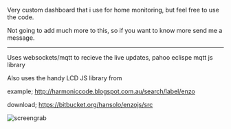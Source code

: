 Very custom dashboard that i use for home monitoring, but feel free to use the code.

Not going to add much more to this, so if you want to know more send me a message.

---

Uses websockets/mqtt to recieve the live updates, pahoo eclispe mqtt js library

Also uses the handy LCD JS library from 

example;
	http://harmoniccode.blogspot.com.au/search/label/enzo

download;
	https://bitbucket.org/hansolo/enzojs/src

![screengrab](https://raw2.github.com/matbor/mqttDashboard/master/assets/screengrab.png)
